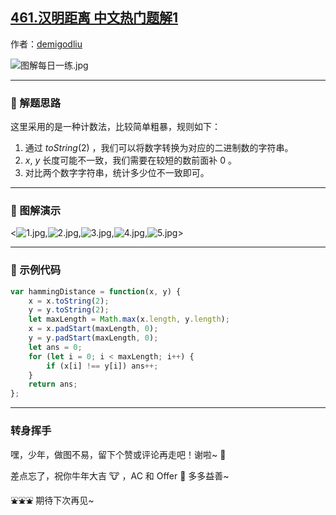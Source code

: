 ## [461.汉明距离 中文热门题解1](https://leetcode.cn/problems/hamming-distance/solutions/100000/ji-shu-fa-yi-ming-ju-chi-by-demigodliu-06yg)

作者：[demigodliu](https://leetcode.cn/u/demigodliu)

![图解每日一练.jpg](https://pic.leetcode-cn.com/1615817903-fzmpwZ-%E5%9B%BE%E8%A7%A3%E6%AF%8F%E6%97%A5%E4%B8%80%E7%BB%83.jpg)

---

### 🧠 解题思路

这里采用的是一种计数法，比较简单粗暴，规则如下：

1. 通过 $toString(2)$ ，我们可以将数字转换为对应的二进制数的字符串。
2. $x$, $y$ 长度可能不一致，我们需要在较短的数前面补 $0$ 。
3. 对比两个数字字符串，统计多少位不一致即可。

---

### 🎨 图解演示

<![1.jpg](https://pic.leetcode-cn.com/1616515757-TyJZEv-1.jpg),![2.jpg](https://pic.leetcode-cn.com/1616515759-NZKoAY-2.jpg),![3.jpg](https://pic.leetcode-cn.com/1616515762-jBMorB-3.jpg),![4.jpg](https://pic.leetcode-cn.com/1616515765-QTGAaG-4.jpg),![5.jpg](https://pic.leetcode-cn.com/1616515767-UinREl-5.jpg)>

---

### 🍭 示例代码

```Javascript []
var hammingDistance = function(x, y) {
    x = x.toString(2);
    y = y.toString(2);
    let maxLength = Math.max(x.length, y.length);
    x = x.padStart(maxLength, 0);
    y = y.padStart(maxLength, 0);
    let ans = 0;
    for (let i = 0; i < maxLength; i++) {
        if (x[i] !== y[i]) ans++;
    }
    return ans;
};

```

---

### 转身挥手

嘿，少年，做图不易，留下个赞或评论再走吧！谢啦~ 💐

差点忘了，祝你牛年大吉 🐮 ，AC 和 Offer 📑 多多益善~

⛲⛲⛲ 期待下次再见~ 